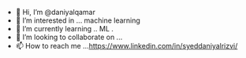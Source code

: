 - 👋 Hi, I’m @daniyalqamar
- 👀 I’m interested in ... machine learning
- 🌱 I’m currently learning .. ML .
- 💞️ I’m looking to collaborate on ...
- 📫 How to reach me ...https://www.linkedin.com/in/syeddaniyalrizvi/

<!---
daniyalqamar/daniyalqamar is a ✨ special ✨ repository because its `README.md` (this file) appears on your GitHub profile.
You can click the Preview link to take a look at your changes.
--->
